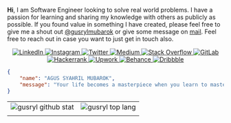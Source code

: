 <b>Hi</b>, I am Software Engineer looking to solve real world problems. I have a passion for learning and sharing my knowledge with others as publicly as possible. If you found value in something I have created, please feel free to give me a shout out [@gusrylmubarok](https://instagram.com/gusrylmubarok/) or give some message on [mail](mailto:gusrylmubarok@gmail.com). Feel free to reach out in case you want to just get in touch also.

<div align="center">

<a href="https://www.linkedin.com/in/agussyahrilmubarok/" target="_blank" rel="noreferrer"> ![LinkedIn](https://img.shields.io/badge/linkedin-%230077B5.svg?style=for-the-badge&logo=linkedin&logoColor=white) </a>
<a href="https://www.instagram.com/gusrylmubarok/" target="_blank" rel="noreferrer"> ![Instagram](https://img.shields.io/badge/Instagram-%23E4405F.svg?style=for-the-badge&logo=Instagram&logoColor=white) </a>
<a href="https://twitter.com/gusrylmubarok/" target="_blank" rel="noreferrer"> ![Twitter](https://img.shields.io/badge/Twitter-%231DA1F2.svg?style=for-the-badge&logo=Twitter&logoColor=white) </a>
<a href="https://gusrylmubarok.medium.com/" target="_blank" rel="noreferrer"> ![Medium](https://img.shields.io/badge/Medium-12100E?style=for-the-badge&logo=medium&logoColor=white) </a>
<a href="https://stackoverflow.com/users/16186091/gusrylmubarok" target="_blank" rel="noreferrer"> ![Stack Overflow](https://img.shields.io/badge/-Stackoverflow-FE7A16?style=for-the-badge&logo=stack-overflow&logoColor=white) </a>
<a href="https://gitlab.com/gusrylmubarok/" target="_blank" rel="noreferrer"> ![GitLab](https://img.shields.io/badge/gitlab%20ci-%23181717.svg?style=for-the-badge&logo=gitlab&logoColor=white) </a>
<a href="https://www.hackerrank.com/gusrylmubarok/" target="_blank" rel="noreferrer"> ![Hackerrank](https://img.shields.io/badge/-Hackerrank-2EC866?style=for-the-badge&logo=HackerRank&logoColor=white) </a>
<a href="https://www.upwork.com/in/gusrylmubarok/" target="_blank" rel="noreferrer"> ![Upwork](https://img.shields.io/badge/UpWork-6FDA44?style=for-the-badge&logo=Upwork&logoColor=white)  </a>
<a href="https://www.behance.com/gusrylmubarok/" target="_blank" rel="noreferrer"> ![Behance](https://img.shields.io/badge/Behance-1769ff?style=for-the-badge&logo=behance&logoColor=white) </a>
<a href="https://www.dribbble.com/gusrylmubarok/" target="_blank" rel="noreferrer"> ![Dribbble](https://img.shields.io/badge/Dribbble-EA4C89?style=for-the-badge&logo=dribbble&logoColor=white) </a>

</div>

```json
{
    "name": "AGUS SYAHRIL MUBAROK",
    "message": "Your life becomes a masterpiece when you learn to master piece.",
}
```

<!--
###  🌱 I'm currently learning not to open many tabs in the browser
<p align="center">
<a href="http://cliparts.co/clipart/2423198" title="Image from cliparts.co"><img src="http://cliparts.co/cliparts/BTg/E5M/BTgE5MByc.gif" width="200" alt="stick people animation - group picture, image by tag ..." /></a> -->

|||
|---|---|
|![gusryl github stat](https://github-readme-stats.vercel.app/api?username=gusrylmubarok&show_icons=true&hide_border=true&theme=algolia&count_private=true)|![gusryl top lang](https://github-readme-stats.vercel.app/api/top-langs/?username=GusrylMubarok&layout=compact&hide=html,css,scss,angular,PLpgSQL,blade,dockerfile,ejs,vue,freemarker,makefile,cmake&langs_count=8&hide_border=true&theme=algolia&&count_private=true)|
||| 
